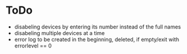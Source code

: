 # ToDo

- disabeling devices by entering its number instead of the full names
- disabeling multiple devices at a time
- error log to be created in the beginning, deleted, if empty/exit with errorlevel == 0
